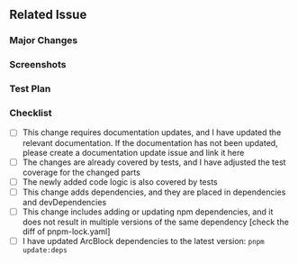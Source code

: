 ## Related Issue

<!-- Use keywords like fixes, closes, resolves, relates to link the issue. In principle, all PRs should be associated with an issue -->

### Major Changes

<!--
  @example:
    1. Fixed xxx
    2. Improved xxx
    3. Adjusted xxx
-->

### Screenshots

<!-- If the changes are related to the UI, whether CLI or WEB, screenshots should be included -->

### Test Plan

<!-- If this change is not covered by automated tests, what is your test case collection? Please write it as a to-do list below -->

### Checklist

- [ ] This change requires documentation updates, and I have updated the relevant documentation. If the documentation has not been updated, please create a documentation update issue and link it here
- [ ] The changes are already covered by tests, and I have adjusted the test coverage for the changed parts
- [ ] The newly added code logic is also covered by tests
- [ ] This change adds dependencies, and they are placed in dependencies and devDependencies
- [ ] This change includes adding or updating npm dependencies, and it does not result in multiple versions of the same dependency [check the diff of pnpm-lock.yaml]
- [ ] I have updated ArcBlock dependencies to the latest version: `pnpm update:deps`
